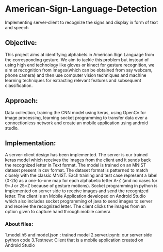# American-Sign-Language-Detection
Implementing server-client to recognize the signs and display in form of text and speech

## Objective:
This project aims at identifying alphabets in American Sign Language from the corresponding gesture. We aim to tackle this problem but instead of using high end technology like gloves or kinect for gesture recognition, we aim at recognition from images(which can be obtained from say webcam, phone camera) and then use computer vision techniques and machine learning techniques for extracting relevant features and subsequent classification.

## Approach:
Data collection, training the CNN model using keras, using OpenCv for image processing, learning socket programming
to transfer data over a connectionless network and create an  mobile application using android studio.

## Implementation:
A server-client design has been implemented. The server is our trained keras model which receives the images from the client and it sends back the recognized letter in Text format.
The model is trained on an MNIST dataset present in csv format. The dataset format is patterned to match closely with the classic MNIST. Each training and test case represent a label (0-25) as a one-to-one map for each alphabetic letter A-Z (and no cases for 9=J or 25=Z because of gesture motions). Socket programming in python is implemented on server side to receive images and send the recognized letter. The client is an Mobile Application developed on Android Studio which also includes socket programming of java to send images to server and receive the recognized letter. The client clicks the images from an option given to capture hand through mobile camera.

### About files:
1.model.h5 and model.json : trained model
2.server.ipynb: our server side python code
3.Testnew: Client that is a mobile application created on Android Studio 

